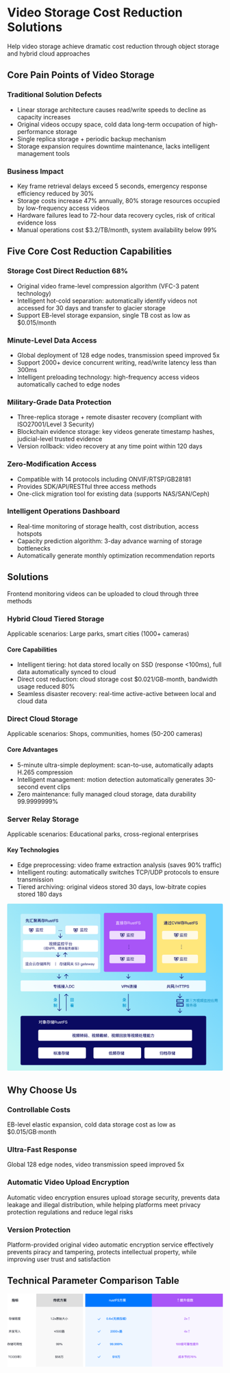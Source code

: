 # Video Storage Cost Reduction Solutions

Help video storage achieve dramatic cost reduction through object storage and hybrid cloud approaches

## Core Pain Points of Video Storage

### Traditional Solution Defects

- Linear storage architecture causes read/write speeds to decline as capacity increases
- Original videos occupy space, cold data long-term occupation of high-performance storage
- Single replica storage + periodic backup mechanism
- Storage expansion requires downtime maintenance, lacks intelligent management tools

### Business Impact

- Key frame retrieval delays exceed 5 seconds, emergency response efficiency reduced by 30%
- Storage costs increase 47% annually, 80% storage resources occupied by low-frequency access videos
- Hardware failures lead to 72-hour data recovery cycles, risk of critical evidence loss
- Manual operations cost $3.2/TB/month, system availability below 99%

## Five Core Cost Reduction Capabilities

### Storage Cost Direct Reduction 68%

- Original video frame-level compression algorithm (VFC-3 patent technology)
- Intelligent hot-cold separation: automatically identify videos not accessed for 30 days and transfer to glacier storage
- Support EB-level storage expansion, single TB cost as low as $0.015/month

### Minute-Level Data Access

- Global deployment of 128 edge nodes, transmission speed improved 5x
- Support 2000+ device concurrent writing, read/write latency less than 300ms
- Intelligent preloading technology: high-frequency access videos automatically cached to edge nodes

### Military-Grade Data Protection

- Three-replica storage + remote disaster recovery (compliant with ISO27001/Level 3 Security)
- Blockchain evidence storage: key videos generate timestamp hashes, judicial-level trusted evidence
- Version rollback: video recovery at any time point within 120 days

### Zero-Modification Access

- Compatible with 14 protocols including ONVIF/RTSP/GB28181
- Provides SDK/API/RESTful three access methods
- One-click migration tool for existing data (supports NAS/SAN/Ceph)

### Intelligent Operations Dashboard

- Real-time monitoring of storage health, cost distribution, access hotspots
- Capacity prediction algorithm: 3-day advance warning of storage bottlenecks
- Automatically generate monthly optimization recommendation reports

## Solutions

Frontend monitoring videos can be uploaded to cloud through three methods

### Hybrid Cloud Tiered Storage

Applicable scenarios: Large parks, smart cities (1000+ cameras)

#### Core Capabilities

- Intelligent tiering: hot data stored locally on SSD (response <100ms), full data automatically synced to cloud
- Direct cost reduction: cloud storage cost $0.021/GB-month, bandwidth usage reduced 80%
- Seamless disaster recovery: real-time active-active between local and cloud data

### Direct Cloud Storage

Applicable scenarios: Shops, communities, homes (50-200 cameras)

#### Core Advantages

- 5-minute ultra-simple deployment: scan-to-use, automatically adapts H.265 compression
- Intelligent management: motion detection automatically generates 30-second event clips
- Zero maintenance: fully managed cloud storage, data durability 99.9999999%

### Server Relay Storage

Applicable scenarios: Educational parks, cross-regional enterprises

#### Key Technologies

- Edge preprocessing: video frame extraction analysis (saves 90% traffic)
- Intelligent routing: automatically switches TCP/UDP protocols to ensure transmission
- Tiered archiving: original videos stored 30 days, low-bitrate copies stored 180 days

![Video Storage Solution Architecture](./images/solution.png)

## Why Choose Us

### Controllable Costs

EB-level elastic expansion, cold data storage cost as low as $0.015/GB·month

### Ultra-Fast Response

Global 128 edge nodes, video transmission speed improved 5x

### Automatic Video Upload Encryption

Automatic video encryption ensures upload storage security, prevents data leakage and illegal distribution, while helping platforms meet privacy protection regulations and reduce legal risks

### Version Protection

Platform-provided original video automatic encryption service effectively prevents piracy and tampering, protects intellectual property, while improving user trust and satisfaction

## Technical Parameter Comparison Table

![Technical Parameter Comparison Table](./images/params.png)
